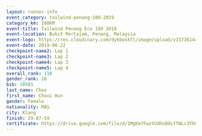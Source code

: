 ```yaml
--- 
layout: runner-info 
event_category: tailwind-penang-100-2019 
category_km: 100KM 
event-title: Tailwind Penang Eco 100 2019 
event-location: Bukit Mertajam, Penang, Malaysia 
event-logo: https://res.cloudinary.com/dykbosktl/image/upload/v1573614442/Logo/Logo_gqlzi3.jpg 
event-date: 2019-06-22 
checkpoint-name2: Lap 1 
checkpoint-name3: Lap 2 
checkpoint-name4: Lap 3 
checkpoint-name5: Lap 4 
overall_rank: 118
gender_rank: 28
bib: 10501
last_name: Choo
first_name: Chooi Hun
gender: Female
nationality: MAS
city: Klang
finish: 29-07-59
certificate: https://drive.google.com/file/d/1MgKm7FwztUdhnB9LYfWLc3YhQC1cMHUj/view?usp=sharing
--- 
```


